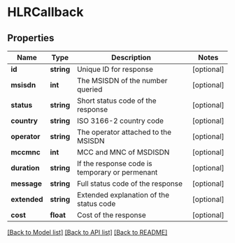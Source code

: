 # HLRCallback

## Properties
Name | Type | Description | Notes
------------ | ------------- | ------------- | -------------
**id** | **string** | Unique ID for response | [optional] 
**msisdn** | **int** | The MSISDN of the number queried | [optional] 
**status** | **string** | Short status code of the response | [optional] 
**country** | **string** | ISO 3166-2 country code | [optional] 
**operator** | **string** | The operator attached to the MSISDN | [optional] 
**mccmnc** | **int** | MCC and MNC of MSDISDN | [optional] 
**duration** | **string** | If the response code is temporary or permenant | [optional] 
**message** | **string** | Full status code of the response | [optional] 
**extended** | **string** | Extended explanation of the status code | [optional] 
**cost** | **float** | Cost of the response | [optional] 

[[Back to Model list]](../README.md#documentation-for-models) [[Back to API list]](../README.md#documentation-for-api-endpoints) [[Back to README]](../README.md)


